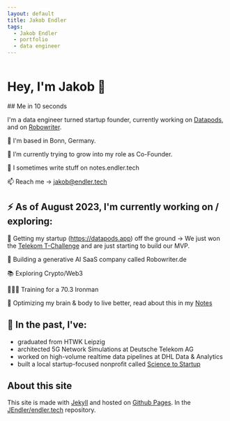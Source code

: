 ```yaml
---
layout: default
title: Jakob Endler
tags:
  - Jakob Endler
  - portfolio
  - data engineer
---
```

<div style="display: flex; align-items: center;">
  <h1>Hey, I'm Jakob 👋</h1>
</div>
## Me in 10 seconds

I'm a data engineer turned startup founder, currently working on [Datapods](https://datapods.app), and on [Robowriter](https://robowriter.de).

📍 I'm based in Bonn, Germany.

🌱 I’m currently trying to grow into my role as Co-Founder.

📝 I sometimes write stuff on notes.endler.tech

📫 Reach me -> jakob@endler.tech

## ⚡️ As of August 2023, I'm currently working on / exploring:

👀 Getting my startup (https://datapods.app) off the ground
 -> We just won the [Telekom T-Challenge](https://www.linkedin.com/feed/update/urn:li:activity:7067097742057070592) and are just starting to build our MVP.

🤖 Building a generative AI SaaS company called Robowriter.de

📚 Exploring Crypto/Web3

🏃🏼‍♂️ Training for a 70.3 Ironman

🧠 Optimizing my brain & body to live better, read about this in my [Notes](https://notes.endler.tech/notes/Optimizing-my-Brain-and-Body/Optimizing-my-Brain-and-Body/)

## 🧪 In the past, I've:
 - graduated from HTWK Leipzig
 - architected 5G Network Simulations at Deutsche Telekom AG
 - worked on high-volume realtime data pipelines at DHL Data & Analytics
 - built a local startup-focused nonprofit called [Science to Startup](https://s2s-bonn.de)

## About this site
This site is made with [Jekyll](http://jekyllrb.com) and hosted on [Github Pages](https://pages.github.com/).
In the [JEndler/endler.tech](https://github.com/JEndler/endler.tech) repository.
